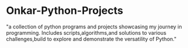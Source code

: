 # Onkar-Python-Projects
"a collection of python programs and projects showcasing my journey in programming. Includes scripts,algorithms,and solutions to various challenges,build to explore and demonstrate the versatility of Python."
